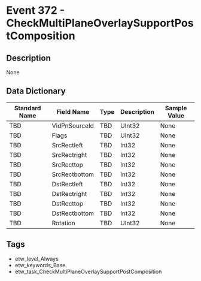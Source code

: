# Event 372 - CheckMultiPlaneOverlaySupportPostComposition

## Description
None

## Data Dictionary
|Standard Name|Field Name|Type|Description|Sample Value|
|---|---|---|---|---|
|TBD|VidPnSourceId|TBD|UInt32|None|None|
|TBD|Flags|TBD|UInt32|None|None|
|TBD|SrcRectleft|TBD|Int32|None|None|
|TBD|SrcRectright|TBD|Int32|None|None|
|TBD|SrcRecttop|TBD|Int32|None|None|
|TBD|SrcRectbottom|TBD|Int32|None|None|
|TBD|DstRectleft|TBD|Int32|None|None|
|TBD|DstRectright|TBD|Int32|None|None|
|TBD|DstRecttop|TBD|Int32|None|None|
|TBD|DstRectbottom|TBD|Int32|None|None|
|TBD|Rotation|TBD|UInt32|None|None|

## Tags
* etw_level_Always
* etw_keywords_Base
* etw_task_CheckMultiPlaneOverlaySupportPostComposition